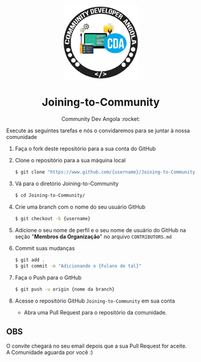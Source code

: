 <p align="center">
  <img src="./.github/images/cda.png" width="200" alt="CDA Logo" title="CDA Logo">
  <h1 align="center">Joining-to-Community</h1>

  <p align="center">Community Dev Angola :rocket:</p>
</p>

Execute as seguintes tarefas e nós o convidaremos para se juntar à nossa comunidade

1. Faça o fork deste repositório para a sua conta do GitHub

2. Clone o repositório para a sua máquina local

    ```sh
    $ git clone "https://www.github.com/{username}/Joining-to-Community"
    ```

3. Vá para o diretório Joining-to-Community

    ```sh
    $ cd Joining-to-Community/
    ```

4. Crie uma branch com o nome do seu usuário GitHub

    ```sh
    $ git checkout -b {username}
    ```

5. Adicione o seu nome de perfil e o seu nome de usuário do GitHub na seção "**Membros da Organização**" no arquivo `CONTRIBUTORS.md`

6. Commit suas mudanças

    ```sh
    $ git add .
    $ git commit -m "Adicionando o {Fulano de tal}"
    ```

7. Faça o Push para o GitHub

    ```sh
    $ git push -u origin {nome da branch}
    ```

8. Acesse o repositório GitHub `Joining-to-Community` em sua conta

    - Abra uma Pull Request para o repositório da comunidade.

## OBS
O convite chegará no seu email depois que a sua Pull Request for aceite.<br/>
A Comunidade aguarda por você :)